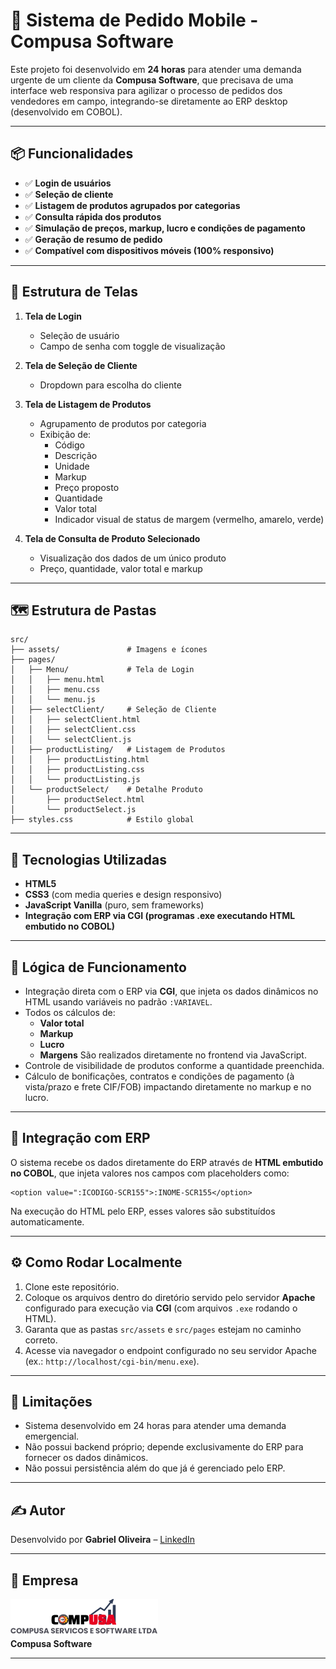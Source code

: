 
# 🚀 Sistema de Pedido Mobile - Compusa Software

Este projeto foi desenvolvido em **24 horas** para atender uma demanda urgente de um cliente da **Compusa Software**, que precisava de uma interface web responsiva para agilizar o processo de pedidos dos vendedores em campo, integrando-se diretamente ao ERP desktop (desenvolvido em COBOL).

---

## 📦 Funcionalidades

- ✅ **Login de usuários**
- ✅ **Seleção de cliente**
- ✅ **Listagem de produtos agrupados por categorias**
- ✅ **Consulta rápida dos produtos**
- ✅ **Simulação de preços, markup, lucro e condições de pagamento**
- ✅ **Geração de resumo de pedido**
- ✅ **Compatível com dispositivos móveis (100% responsivo)**

---

## 📁 Estrutura de Telas

1. **Tela de Login**
   - Seleção de usuário
   - Campo de senha com toggle de visualização

2. **Tela de Seleção de Cliente**
   - Dropdown para escolha do cliente

3. **Tela de Listagem de Produtos**
   - Agrupamento de produtos por categoria
   - Exibição de:
     - Código
     - Descrição
     - Unidade
     - Markup
     - Preço proposto
     - Quantidade
     - Valor total
     - Indicador visual de status de margem (vermelho, amarelo, verde)

4. **Tela de Consulta de Produto Selecionado**
   - Visualização dos dados de um único produto
   - Preço, quantidade, valor total e markup

---

## 🗺️ Estrutura de Pastas

```
src/
├── assets/               # Imagens e ícones
├── pages/
│   ├── Menu/             # Tela de Login
│   │   ├── menu.html
│   │   ├── menu.css
│   │   └── menu.js
│   ├── selectClient/     # Seleção de Cliente
│   │   ├── selectClient.html
│   │   ├── selectClient.css
│   │   └── selectClient.js
│   ├── productListing/   # Listagem de Produtos
│   │   ├── productListing.html
│   │   ├── productListing.css
│   │   └── productListing.js
│   └── productSelect/    # Detalhe Produto
│       ├── productSelect.html
│       └── productSelect.js
├── styles.css            # Estilo global
```

---

## 🎨 Tecnologias Utilizadas

- **HTML5**
- **CSS3** (com media queries e design responsivo)
- **JavaScript Vanilla** (puro, sem frameworks)
- **Integração com ERP via CGI (programas .exe executando HTML embutido no COBOL)**

---

## 🧠 Lógica de Funcionamento

- Integração direta com o ERP via **CGI**, que injeta os dados dinâmicos no HTML usando variáveis no padrão `:VARIAVEL`.
- Todos os cálculos de:
  - **Valor total**
  - **Markup**
  - **Lucro**
  - **Margens**
  São realizados diretamente no frontend via JavaScript.
- Controle de visibilidade de produtos conforme a quantidade preenchida.
- Cálculo de bonificações, contratos e condições de pagamento (à vista/prazo e frete CIF/FOB) impactando diretamente no markup e no lucro.

---

## 🔗 Integração com ERP

O sistema recebe os dados diretamente do ERP através de **HTML embutido no COBOL**, que injeta valores nos campos com placeholders como:

```
<option value=":ICODIGO-SCR155">:INOME-SCR155</option>
```

Na execução do HTML pelo ERP, esses valores são substituídos automaticamente.

---

## ⚙️ Como Rodar Localmente

1. Clone este repositório.
2. Coloque os arquivos dentro do diretório servido pelo servidor **Apache** configurado para execução via **CGI** (com arquivos `.exe` rodando o HTML).
3. Garanta que as pastas `src/assets` e `src/pages` estejam no caminho correto.
4. Acesse via navegador o endpoint configurado no seu servidor Apache (ex.: `http://localhost/cgi-bin/menu.exe`).

---

## 🚥 Limitações

- Sistema desenvolvido em 24 horas para atender uma demanda emergencial.
- Não possui backend próprio; depende exclusivamente do ERP para fornecer os dados dinâmicos.
- Não possui persistência além do que já é gerenciado pelo ERP.

---

## ✍️ Autor

Desenvolvido por **Gabriel Oliveira** – [LinkedIn](https://www.linkedin.com/in/gabrieloliveiradev/)

---

## 🏢 Empresa

![Logo Compusa](src/assets/logoFooter.png)  
**Compusa Software**  


---

